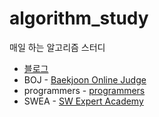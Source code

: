 # algorithm_study
매일 하는 알고리즘 스터디   
  
- [블로그](https://algoribi.tistory.com/)
- BOJ - [Baekjoon Online Judge](https://www.acmicpc.net/)  
- programmers - [programmers](https://programmers.co.kr/)  
- SWEA - [SW Expert Academy](https://swexpertacademy.com/main/main.do)  

